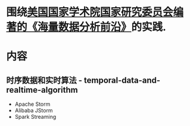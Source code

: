 # 围绕[美国国家学术院国家研究委员会编著的《海量数据分析前沿》](https://www.amazon.cn/gp/product/B00X52U9P6/ref=oh_aui_detailpage_o09_s00?ie=UTF8&psc=1)的实践.

# 内容
## 时序数据和实时算法 - temporal-data-and-realtime-algorithm
+ Apache Storm
+ Alibaba JStorm
+ Spark Streaming
